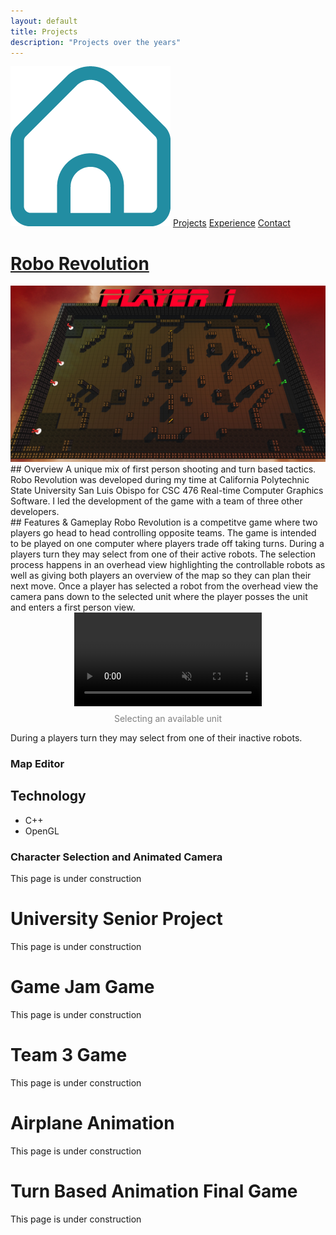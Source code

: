 ```yaml
---
layout: default
title: Projects
description: "Projects over the years"
---
```


<div class="navigation-container">
    <div class="navigation">
            <a href="../"><img src=".././assets/home_hover.png" alt="Home Navigation Icon" class="img-home-nav"></a>
            <a href="./projects.html">Projects</a>
            <a href="./experience.html">Experience</a>
            <a href="./contact.html">Contact</a>
    </div>
</div>


# <a href="./projects/robo_revolution.html">Robo Revolution</a>
<div style="text-align: center;">
    <img src=".././assets/media/robo_revolution_overview.jpg" alt="Robo Revolution Overview Image" class="img-body">
</div>
## Overview
A unique mix of first person shooting and turn based tactics. Robo Revolution was developed during my time at California Polytechnic State University San Luis Obispo for CSC 476 Real-time Computer Graphics Software. I led the development of the game with a team of three other developers.<br>
## Features & Gameplay
Robo Revolution is a competitve game where two players go head to head controlling opposite teams. The game is intended to be played on one computer where players trade off taking turns. During a players turn they may select from one of their active robots. The selection process happens in an overhead view highlighting the controllable robots as well as giving both players an overview of the map so they can plan their next move. Once a player has selected a robot from the overhead view the camera pans down to the selected unit where the player posses the unit and enters a first person view.<br>
<div style="text-align: center;">
    <video class="img-body" autoplay loop muted>
        <source src=".././assets/media/robo_revolution_character_select.mp4" type="video/mp4">
    </video>
    <p style="color: gray; margin-top: 8px;">Selecting an available unit</p>
</div>

During a players turn they may select from one of their inactive robots.
### Map Editor
## Technology
- C++
- OpenGL
### Character Selection and Animated Camera
This page is under construction<br>

# University Senior Project
This page is under construction<br>

# Game Jam Game
This page is under construction<br>

# Team 3 Game
This page is under construction<br>

# Airplane Animation
This page is under construction<br>

# Turn Based Animation Final Game
This page is under construction<br>

<br>

<!-- This button is having some strange behavior currently -->
<!-- <button id="scrollToTopButton" class="button-scroll" onclick="scrollToTop()">Scroll to Top</button> -->

<!-- Reference js script for scrolling -->
<script src="/assets/js/scroll.js"></script>
